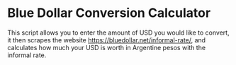 # Blue Dollar Conversion Calculator 

This script allows you to enter the amount of USD you would like to convert, it then scrapes the website https://bluedollar.net/informal-rate/, and calculates how much your USD is worth in Argentine pesos with the informal rate. 
